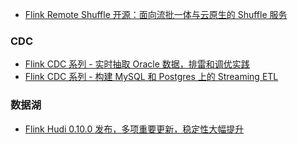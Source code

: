 
- [Flink Remote Shuffle 开源：面向流批一体与云原生的 Shuffle 服务](https://mp.weixin.qq.com/s/F495juq3spR6EePWcklRYg)

### CDC

- [Flink CDC 系列 - 实时抽取 Oracle 数据，排雷和调优实践](https://mp.weixin.qq.com/s/IQiK7enF5fX0ighRE_i2sg)
- [Flink CDC 系列 - 构建 MySQL 和 Postgres 上的 Streaming ETL](https://mp.weixin.qq.com/s/9OCEN6_KgIeF1DdMtmVdqA)


### 数据湖

- [Flink Hudi 0.10.0 发布，多项重要更新，稳定性大幅提升](https://mp.weixin.qq.com/s/q_yqa4jTmEHHoItp1V5Vgg)
